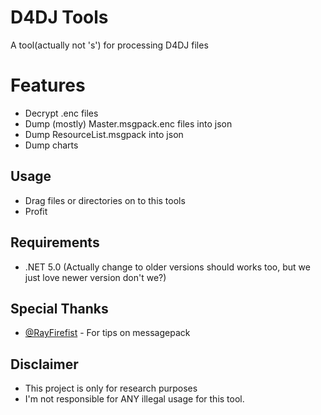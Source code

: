 # D4DJ Tools
A tool(actually not 's') for processing D4DJ files
# Features
- Decrypt .enc files
- Dump (mostly) Master.msgpack.enc files into json
- Dump ResourceList.msgpack into json
- Dump charts

## Usage
- Drag files or directories on to this tools
- Profit

## Requirements
- .NET 5.0 (Actually change to older versions should works too, but we just love newer version don't we?)

## Special Thanks
- [@RayFirefist](https://github.com/RayFirefist) - For tips on messagepack

## Disclaimer
- This project is only for research purposes 
- I'm not responsible for ANY illegal usage for this tool.
